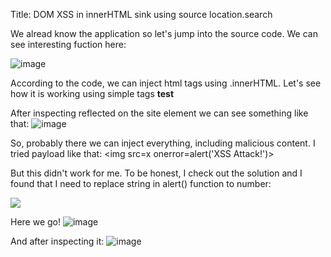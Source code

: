 Title: DOM XSS in innerHTML sink using source location.search

We alread know the application so let's jump into the source code. We can see interesting fuction here:



![image](https://github.com/user-attachments/assets/61e2d6f1-033f-4f44-8aac-8ba74ef3ca7f)

According to the code, we can inject html tags using .innerHTML. Let's see how it is working using simple tags <b>test</b>

After inspecting reflected on the site element we can see something like that:
![image](https://github.com/user-attachments/assets/b4f3a591-2213-4cf5-b8f7-2f2897e8261e)

So, probably there we can inject everything, including malicious content. 
I tried payload like that:
<img src=x onerror=alert('XSS Attack!')>

But this didn't work for me. To be honest, I check out the solution and I found that I need to replace string in alert() function to number:

<img src=\1 onerror=alert(\1)>

Here we go!
![image](https://github.com/user-attachments/assets/c779784c-88ee-4559-9d6f-a7dab9171f9c)

And after inspecting it:
![image](https://github.com/user-attachments/assets/21ee4237-cb33-4cb4-9ed6-8c84c422d177)
